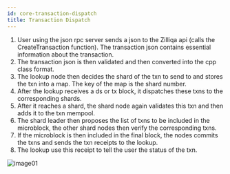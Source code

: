 ```yaml
---
id: core-transaction-dispatch
title: Transaction Dispatch
---
```


1. User using the json rpc server sends a json to the Zilliqa api (calls the CreateTransaction function). The transaction json contains essential information about the transaction.
1. The transaction json is then validated and then converted into the cpp class format.
1. The lookup node then decides the shard of the txn to send to and stores the txn into a map. The key of the map is the shard number.
1. After the lookup receives a ds or tx block, it dispatches these txns to the corresponding shards.
1. After it reaches a shard, the shard node again validates this txn and then adds it to the txn mempool.
1. The shard leader then proposes the list of txns to be included in the microblock, the other shard nodes then verify the corresponding txns.
1. If the microblock is then included in the final block, the nodes commits the txns and sends the txn receipts to the lookup.
1. The lookup use this receipt to tell the user the status of the txn.

![image01](../assets/core/features/transaction-dispatch/image01.png)